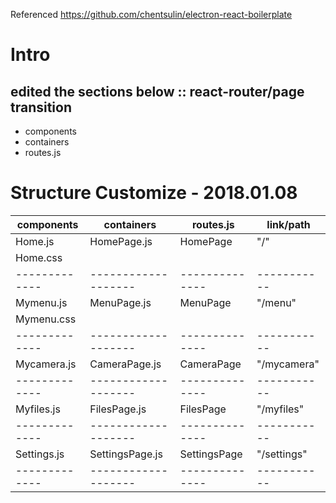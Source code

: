 Referenced https://github.com/chentsulin/electron-react-boilerplate

# Intro
## edited the sections below :: react-router/page transition
- components
- containers
- routes.js


# Structure Customize - 2018.01.08

components   |  containers       | routes.js    | link/path |
-------------|-------------------|--------------|-----------|
Home.js      |  HomePage.js      | HomePage     |   "/"     |
Home.css     |                   |              |           |
-------------|-------------------|--------------|-----------|         
Mymenu.js    |  MenuPage.js      | MenuPage     |  "/menu"  |
Mymenu.css   |                   |              |           |
-------------|-------------------|--------------|-----------|
Mycamera.js  |  CameraPage.js    | CameraPage   |"/mycamera"|
-------------|-------------------|--------------|-----------|
Myfiles.js   |  FilesPage.js     | FilesPage    |"/myfiles" |
-------------|-------------------|--------------|-----------|
Settings.js  |  SettingsPage.js  | SettingsPage |"/settings"|
-------------|-------------------|--------------|-----------|